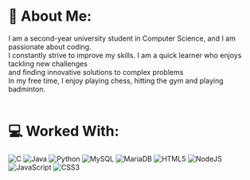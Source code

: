 # 💫 About Me:
I am a second-year university student in Computer Science, and I am passionate about coding. <br>I constantly strive to improve my skills. I am a quick learner who enjoys tackling new challenges<br> and finding innovative solutions to complex problems<br>In my free time, I enjoy playing chess, hitting the gym and playing badminton. <br><br>


# 💻 Worked With:
![C](https://img.shields.io/badge/c-%2300599C.svg?style=flat&logo=c&logoColor=white) ![Java](https://img.shields.io/badge/java-%23ED8B00.svg?style=flat&logo=java&logoColor=white) ![Python](https://img.shields.io/badge/python-3670A0?style=flat&logo=python&logoColor=ffdd54) ![MySQL](https://img.shields.io/badge/mysql-%2300f.svg?style=flat&logo=mysql&logoColor=white) ![MariaDB](https://img.shields.io/badge/MariaDB-003545?style=flat&logo=mariadb&logoColor=white) ![HTML5](https://img.shields.io/badge/html5-%23E34F26.svg?style=flat&logo=html5&logoColor=white) ![NodeJS](https://img.shields.io/badge/node.js-6DA55F?style=flat&logo=node.js&logoColor=white) ![JavaScript](https://img.shields.io/badge/javascript-%23323330.svg?style=flat&logo=javascript&logoColor=%23F7DF1E) ![CSS3](https://img.shields.io/badge/css3-%231572B6.svg?style=flat&logo=css3&logoColor=white)
<!-- # 📊 GitHub Stats:
![](https://github-readme-stats.vercel.app/api?username=Patson22&theme=dark&hide_border=true&include_all_commits=false&count_private=false)<br/>
![](https://github-readme-streak-stats.herokuapp.com/?user=Patson22&theme=dark&hide_border=true)<br/>
![](https://github-readme-stats.vercel.app/api/top-langs/?username=Patson22&theme=dark&hide_border=true&include_all_commits=false&count_private=false&layout=compact) -->

